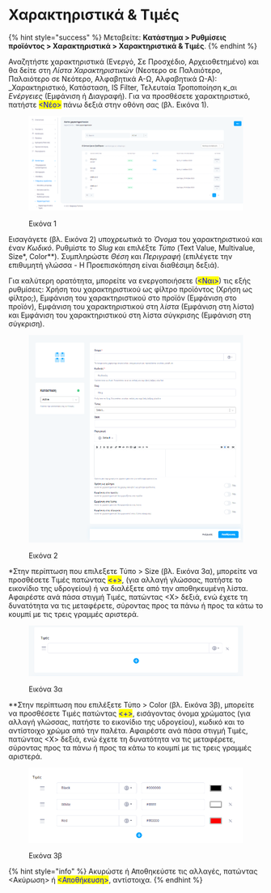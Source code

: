 # Χαρακτηριστικά & Τιμές

{% hint style="success" %}
Μεταβείτε: **Κατάστημα > Ρυθμίσεις προϊόντος > Χαρακτηριστικά > Χαρακτηριστικά & Τιμές**.
{% endhint %}

Αναζητήστε χαρακτηριστικά (Ενεργό, Σε Προσχέδιο, Αρχειοθετημένο) και θα δείτε στη _Λίστα Χαρακτηριστικών_ (Νεοτερο σε Παλαιότερο, Παλαιότερο σε Νεότερο, Αλφαβητικά Α-Ω, Αλφαβητικά Ω-Α): _Χαρακτηριστικό, Κατάσταση, IS Filter, Τελευταία Τροποποίηση κ_αι _Ενέργειες_ (Εμφάνιση ή Διαγραφή). Για να προσθέσετε χαρακτηριστικό, πατήστε <mark style="color:blue;"><Νέο></mark> πάνω δεξιά στην οθόνη σας (βλ. Εικόνα 1).

<figure><img src="../../../.gitbook/assets/ScreenHunter 668.png" alt=""><figcaption><p>Εικόνα 1</p></figcaption></figure>



Εισαγάγετε (βλ. Εικόνα 2) υποχρεωτικά το _Όνομα_ του χαρακτηριστικού και έναν _Κωδικό_. Ρυθμίστε το _Slug_ και επιλέξτε _Τύπο_ (Text Value, Multivalue, Size\*, Color\*\*). Συμπληρώστε _Θέση_ και _Περιγραφή_ (επιλέγετε την επιθυμητή γλώσσα - Η Προεπισκόπηση είναι διαθέσιμη δεξιά).

Για καλύτερη ορατότητα, μπορείτε να ενεργοποιήσετε (<mark style="color:blue;"><Ναι></mark>) τις εξής ρυθμίσεις: Χρήση του χαρακτηριστικού ως φίλτρο προϊόντος (Χρήση ως φίλτρο;), Εμφάνιση του χαρακτηριστικού στο προϊόν (Εμφάνιση στο προϊόν), Εμφάνιση του χαρακτηριστικού στη _λίστα_ (Εμφάνιση στη λίστα) και Εμφάνιση του χαρακτηριστικού στη λίστα σύγκρισης (Εμφάνιση στη σύγκριση).

<figure><img src="../../../.gitbook/assets/ScreenHunter 669.png" alt=""><figcaption><p>Εικόνα 2</p></figcaption></figure>

\*Στην περίπτωση που επιλεξετε Τύπο > Size (βλ. Εικόνα 3α), μπορείτε να προσθέσετε Τιμές πατώντας <mark style="color:blue;"><+></mark>, (για αλλαγή γλώσσας, πατήστε το εικονίδιο της υδρογείου) ή να διαλέξετε από την αποθηκευμένη λίστα. Αφαιρέστε ανά πάσα στιγμή Τιμές, πατώντας <Χ> δεξιά, ενώ έχετε τη δυνατότητα να τις μεταφέρετε, σύροντας προς τα πάνω ή προς τα κάτω το κουμπί με τις τρεις γραμμές αριστερά.

<figure><img src="../../../.gitbook/assets/ScreenHunter 77.png" alt="" width="563"><figcaption><p>Εικόνα 3α</p></figcaption></figure>

\*\*Στην περίπτωση που επιλέξετε Τύπο > Color (βλ. Εικόνα 3β), μπορείτε να προσθέσετε Τιμές πατώντας <mark style="color:blue;"><+></mark>, εισάγοντας όνομα χρώματος (για αλλαγή γλώσσας, πατήστε το εικονίδιο της υδρογείου), κωδικό και το αντίστοιχο χρώμα από την παλέτα. Αφαιρέστε ανά πάσα στιγμή Τιμές, πατώντας <Χ> δεξιά, ενώ έχετε τη δυνατότητα να τις μεταφέρετε, σύροντας προς τα πάνω ή προς τα κάτω το κουμπί με τις τρεις γραμμές αριστερά.

<figure><img src="../../../.gitbook/assets/ScreenHunter 674.png" alt="" width="563"><figcaption><p>Εικόνα 3β</p></figcaption></figure>

{% hint style="info" %}
Ακυρώστε ή Αποθηκεύστε τις αλλαγές, πατώντας <Ακύρωση> ή <mark style="color:blue;"><Αποθήκευση></mark>, αντίστοιχα.
{% endhint %}
